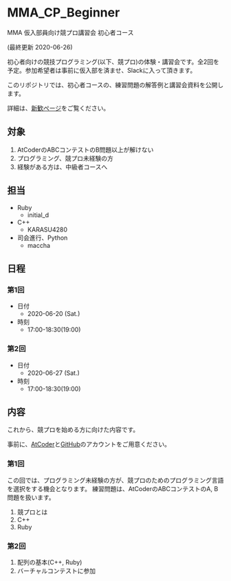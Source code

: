 # MMA_CP_Beginner
MMA 仮入部員向け競プロ講習会 初心者コース

(最終更新 2020-06-26)

初心者向けの競技プログラミング(以下、競プロ)の体験・講習会です。全2回を予定。参加希望者は事前に仮入部を済ませ、Slackに入って頂きます。

このリポジトリでは、初心者コースの、練習問題の解答例と講習会資料を公開します。

詳細は、[新歓ぺージ](https://wiki.mma.club.uec.ac.jp/Shinkan2020)をご覧ください。

## 対象
  1. AtCoderのABCコンテストのB問題以上が解けない
  2. プログラミング、競プロ未経験の方
  3. 経験がある方は、中級者コースへ

## 担当
  * Ruby
    - initial_d
  * C++
    - KARASU4280
  * 司会進行、Python
    - maccha

## 日程
### 第1回
  * 日付
    - 2020-06-20 (Sat.)
  * 時刻
    - 17:00-18:30(19:00)

### 第2回
* 日付
  - 2020-06-27 (Sat.)
* 時刻
  - 17:00-18:30(19:00)

## 内容
これから、競プロを始める方に向けた内容です。

事前に、[AtCoder](https://atcoder.jp/)と[GitHub](https://github.com/)のアカウントをご用意ください。

### 第1回
この回では、プログラミング未経験の方が、競プロのためのプログラミング言語を選択をする機会となります。
練習問題は、AtCoderのABCコンテストのA, B問題を扱います。

  1. 競プロとは
  2. C++
  3. Ruby

### 第2回
  1. 配列の基本(C++, Ruby)
  2. バーチャルコンテストに参加
